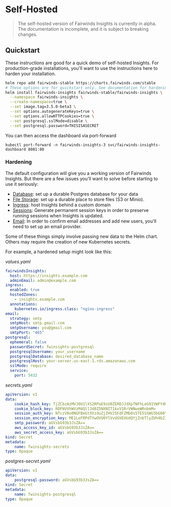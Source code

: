# Self-Hosted

> The self-hosted version of Fairwinds Insights is currently in alpha.
> The documentation is incomplete, and it is subject to breaking changes.

## Quickstart
These instructions are good for a quick demo of self-hosted Insights. For production-grade
installations, you'll want to use the instructions here to harden your installation.

```bash
helm repo add fairwinds-stable https://charts.fairwinds.com/stable
# These options are for quickstart only. See documentation for hardening tips
helm install fairwinds-insights fairwinds-stable/fairwinds-insights \
  --namespace fairwinds-insights \
  --create-namespace=true \
  --set image.tag=3.5.0-beta3 \
  --set options.autogenerateKeys=true \
  --set options.allowHTTPCookies=true \
  --set postgresql.sslMode=disable \
  --set postgresql.password=THISISASECRET
```

You can then access the dashboard via port-forward
```
kubectl port-forward -n fairwinds-insights-3 svc/fairwinds-insights-dashboard 8081:80
```

### Hardening
The default configuration will give you a working version of Fairwinds Insights.
But there are a few issues you'll want to solve before starting to use it seriously:
* [Database](database): set up a durable Postgres database for your data
* [File Storage](file-storage): set up a durable place to store files (S3 or Minio).
* [Ingress](ingress): host Insights behind a custom domain
* [Sessions](sessions): Generate permanent session keys in order to preserve running sessions when Insights is updated.
* [Email](email): In order to confirm email addresses and add new users, you'll need to set up an email provider.

Some of these things simply involve passing new data to the Helm chart. Others
may require the creation of new Kubernetes secrets.

For example, a hardened setup might look like this:

_values.yaml_
```yaml
fairwindsInsights:
  host: https://insights.example.com
  adminEmail: admin@example.com
ingress:
  enabled: true
  hostedZones:
    - insights.example.com
  annotations:
    kubernetes.io/ingress.class: "nginx-ingress"
email:
  strategy: smtp
  smtpHost: smtp.gmail.com
  smtpUsername: you@gmail.com
  smtpPort: "465"
postgresql:
  ephemeral: false
  passwordSecret: fwinsights-postgresql
  postgresqlUsername: your_username
  postgresqlDatabase: desired_database_name
  postgresqlHost: your-server.us-east-1.rds.amazonaws.com
  sslMode: require
  service:
    port: 5432
```

_secrets.yaml_
```yaml
apiVersion: v1
data:
    cookie_hash_key: TjZCbzAzMVJ0U1lXS2RPaE9sU0ZERDJJdXpTNFhLeG91VWFYdU9DcU9kTkpmenlFNWFsT29sajZ3VGpNbjNSSA==
    cookie_block_key: RDFNVVhWVzM4QllJd0Z5NXNIT1kxV1RrVWNweWRnbmM=
    session_auth_key: NTczV0o0NGFBeGtXVzduZjZHV25FdFZMb0s5TE5SSWU3bG00YkNtaE93bHZUVW1VSXZUYW9ya2UzdHE2eFZXSA==
    session_encryption_key: ME1LeFRPdTYwOVU0YlVvUGVEUUdQYjZnbTlyZUh4b2I=
    smtp_password: aGVsbG93b3JsZA==
    aws_access_key_id: aGVsbG93b3JsZA==
    aws_secret_access_key: aGVsbG93b3JsZA==
kind: Secret
metadata:
    name: fwinsights-secrets
type: Opaque
```

_postgres-secret.yaml_
```yaml
apiVersion: v1
data:
    postgresql-password: aGVsbG93b3JsZA==
kind: Secret
metadata:
    name: fwinsights-postgresql
type: Opaque
```


